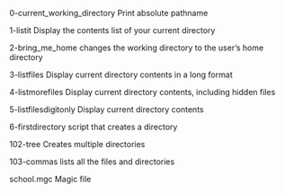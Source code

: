 0-current_working_directory
Print absolute pathname

1-listit
Display the contents list of your current directory

2-bring_me_home
changes the working directory to the user’s home directory

3-listfiles
Display current directory contents in a long format

4-listmorefiles
Display current directory contents, including hidden files

5-listfilesdigitonly
Display current directory contents

6-firstdirectory
script that creates a directory

102-tree
Creates multiple directories

103-commas
lists all the files and directories

school.mgc
Magic file
